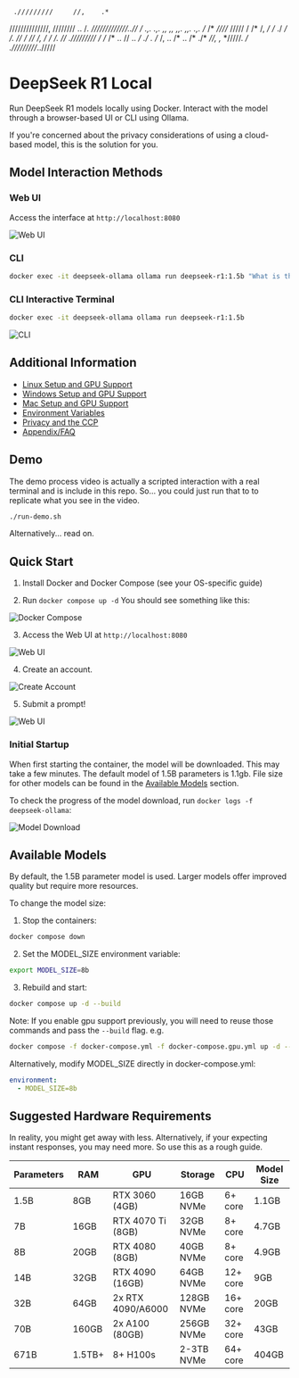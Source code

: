 

     ./////////     //,    .*
   //////////////,  ////////                                                            ..
  /*. */////////////..//            /*   .,.     .,.   ,, ,,      ,,.     ,,.     .,.   /*
  /*       *////*  /////       /    /* /,   */ /*   ./ */    /. //      /    // /,   */ /* */.
  //*        ./////////        /    /* /*   .. //   .. */   ./  .    /* /,   .. /*   .. /* ./*
   *//,   ,*   */////.                                 */
     ./////////*../////



# DeepSeek R1 Local

Run DeepSeek R1 models locally using Docker. Interact with the model through a browser-based UI or CLI using Ollama.

If you're concerned about the privacy considerations of using a cloud-based model, this is the solution for you.

## Model Interaction Methods

### Web UI
Access the interface at `http://localhost:8080`

![Web UI](images/web-new.png)

### CLI
```bash
docker exec -it deepseek-ollama ollama run deepseek-r1:1.5b "What is the capital of France?"
```
### CLI Interactive Terminal
```bash
docker exec -it deepseek-ollama ollama run deepseek-r1:1.5b
```

![CLI](images/interactive-terminal.png)

## Additional Information

- [Linux Setup and GPU Support](docs/linux.md)
- [Windows Setup and GPU Support](docs/windows.md)
- [Mac Setup and GPU Support](docs/mac.md)
- [Environment Variables](docs/envvars.md)
- [Privacy and the CCP](docs/privacy.md)
- [Appendix/FAQ](docs/appendix.md)

## Demo

The demo process video is actually a scripted interaction with a real terminal and is include in this repo. So... you could just run that to to replicate what you see in the video.

```bash
./run-demo.sh
```

Alternatively... read on.

## Quick Start

1. Install Docker and Docker Compose (see your OS-specific guide)

2. Run `docker compose up -d`
You should see something like this:

![Docker Compose](images/docker-up.png)

3. Access the Web UI at `http://localhost:8080`

![Web UI](images/web-first-start.png)

4. Create an account.

![Create Account](images/sign-up.png)

5. Submit a prompt!

![Web UI](images/web.png)

### Initial Startup

When first starting the container, the model will be downloaded. This may take a few minutes. The default model of 1.5B parameters is 1.1gb. File size for other models can be found in the [Available Models](#available-models) section.

To check the progress of the model download, run `docker logs -f deepseek-ollama`:

![Model Download](images/model-pull-startup-progress.png)

## Available Models

By default, the 1.5B parameter model is used. Larger models offer improved quality but require more resources.

To change the model size:

1. Stop the containers:
```bash
docker compose down
```

2. Set the MODEL_SIZE environment variable:
```bash
export MODEL_SIZE=8b
```

3. Rebuild and start:
```bash
docker compose up -d --build
```

Note: If you enable gpu support previously, you will need to reuse those commands and pass the `--build` flag.
e.g.
```bash
docker compose -f docker-compose.yml -f docker-compose.gpu.yml up -d --build
```

Alternatively, modify MODEL_SIZE directly in docker-compose.yml:
```yaml
environment:
  - MODEL_SIZE=8b
```

## Suggested Hardware Requirements

In reality, you might get away with less. Alternatively, if your expecting instant responses, you may need more. So use this as a rough guide.

| Parameters | RAM | GPU | Storage | CPU | Model Size |
|------------|-----|-----|---------|-----|------------|
| 1.5B | 8GB | RTX 3060 (4GB) | 16GB NVMe | 6+ core | 1.1GB |
| 7B | 16GB | RTX 4070 Ti (8GB) | 32GB NVMe | 8+ core | 4.7GB |
| 8B | 20GB | RTX 4080 (8GB) | 40GB NVMe | 8+ core | 4.9GB |
| 14B | 32GB | RTX 4090 (16GB) | 64GB NVMe | 12+ core | 9GB |
| 32B | 64GB | 2x RTX 4090/A6000 | 128GB NVMe | 16+ core | 20GB |
| 70B | 160GB | 2x A100 (80GB) | 256GB NVMe | 32+ core | 43GB |
| 671B | 1.5TB+ | 8+ H100s | 2-3TB NVMe | 64+ core | 404GB |
